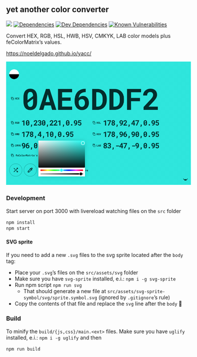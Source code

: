 ## yet another color converter

![][github-actions-lighthouse-image]
[![Dependencies][david-image]][david-url]
[![Dev Dependencies][david-dev-image]][david-dev-url]
[![Known Vulnerabilities][snyk-image]][snyk-url]

Convert HEX, RGB, HSL, HWB, HSV, CMKYK, LAB color models plus feColorMatrix’s values.

https://noeldelgado.github.io/yacc/

![screenshot](public/images/screenshot.png)

### Development
Start server on port 3000 with livereload watching files on the `src` folder

```sh
npm install
npm start
```

#### SVG sprite
If you need to add a new `.svg` files to the svg sprite located after the `body` tag:

- Place your `.svg`’s files on the `src/assets/svg` folder
- Make sure you have `svg-sprite` installed, e.i.: `npm i -g svg-sprite`
- Run npm script `npm run svg`
  - That should generate a new file at `src/assets/svg-sprite-symbol/svg/sprite.symbol.svg` (ignored by `.gitignore`’s rule)
- Copy the contents of that file and replace the `svg` line after the `body` 🙈

### Build
To minify the `build/{js,css}/main.<ext>` files. Make sure you have `uglify` installed, e.i.: `npm i -g uglify` and then

```sh
npm run build
```

[github-actions-lighthouse-image]: https://github.com/noeldelgado/yacc/workflows/Lighthouse/badge.svg
[david-image]: https://img.shields.io/david/noeldelgado/yacc.svg
[david-url]: https://david-dm.org/noeldelgado/yacc
[david-dev-image]: https://img.shields.io/david/dev/noeldelgado/yacc.svg
[david-dev-url]: https://david-dm.org/noeldelgado/yacc?type=dev
[snyk-image]: https://snyk.io/test/github/noeldelgado/yacc/badge.svg
[snyk-url]: https://snyk.io/test/github/noeldelgado/yacc